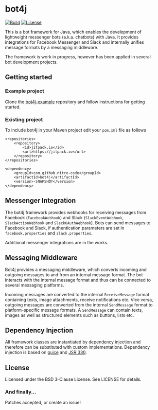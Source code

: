 bot4j
=====

[![Build](https://img.shields.io/travis/nitro-code/bot4j.svg)](https://travis-ci.org/nitro-code/bot4j)
[![License](https://img.shields.io/badge/License-BSD%203--Clause-blue.svg)](https://opensource.org/licenses/BSD-3-Clause)

This is a bot framework for Java, which enables the development of lightweight messenger bots (a.k.a. chatbots) with Java. It provides integrations for Facebook Messenger and Slack and internally unifies message formats by a messaging middleware.

The framework is work in progress, however has been applied in several bot development projects.


Getting started
---------------

### Example project

Clone the [bot4j-example](https://github.com/nitro-code/bot4j-example) repository and follow instructions for getting started.

### Existing project

To include bot4j in your Maven project edit your `pom.xml` file as follows

```
<repositories>
    <repository>
        <id>jitpack.io</id>
        <url>https://jitpack.io</url>
    </repository>
</repositories>
```

```
<dependency>
    <groupId>com.github.nitro-code</groupId>
    <artifactId>bot4j</artifactId>
    <version>-SNAPSHOT</version>
</dependency>
```


Messenger Integration
---------------------

The bot4j framework provides webhooks for receiving messages from Facebook (`FacebookWebhook`) and Slack (`SlackEventWebhook`, `SlackActionWebhook` and `SlackOAuthWebhook`). Bots can send messages to Facebook and Slack, if authentication parameters are set in `facebook.properties` and `slack.properties`.

Additional messenger integrations are in the works.


Messaging Middleware
--------------------

Bot4j provides a messaging middleware, which converts incoming and outgoing messages to and from an internal message format. The bot interacts with the internal message format and thus can be connected to several messaging platforms.

Incoming messages are converted to the internal `ReceiveMessage` format containing texts, image attachments, receive notifications etc. Vice versa, outgoing messages are converted from the internal `SendMessage` format to platform-specific message formats. A `SendMessage` can contain texts, images as well as structured elements such as buttons, lists etc.


Dependency Injection
--------------------

All framework classes are instantiated by dependency injection and therefore can be substituted with custom implementations. Dependency injection is based on [guice](https://github.com/google/guice) and [JSR 330](https://www.jcp.org/en/jsr/detail?id=330).


License
-------

Licensed under the BSD 3-Clause License. See LICENSE for details.

### And finally...

Patches accepted, or create an issue!

